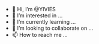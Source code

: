 - 👋 Hi, I’m @YIVIES
- 👀 I’m interested in ...
- 🌱 I’m currently learning ...
- 💞️ I’m looking to collaborate on ...
- 📫 How to reach me ...

<!---
YIVIES/YIVIES is a ✨ special ✨ repository because its `README.md` (this file) appears on your GitHub profile.
You can click the Preview link to take a look at your changes.
--->
